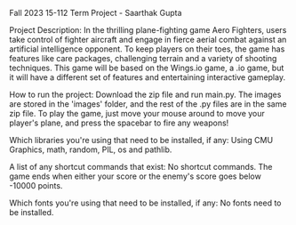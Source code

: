 Fall 2023 15-112 Term Project - Saarthak Gupta

Project Description:
In the thrilling plane-fighting game Aero Fighters, users take control of fighter aircraft and engage in fierce aerial combat against an artificial intelligence opponent. To keep players on their toes, the game has features like care packages, challenging terrain and a variety of shooting techniques. This game will be based on the Wings.io game, a .io game, but it will have a different set of features and entertaining interactive gameplay.

How to run the project:
Download the zip file and run main.py. The images are stored in the 'images' folder, and the rest of the .py files are in the same zip file.
To play the game, just move your mouse around to move your player's plane, and press the spacebar to fire any weapons!

Which libraries you're using that need to be installed, if any:
Using CMU Graphics, math, random, PIL, os and pathlib.

A list of any shortcut commands that exist:
No shortcut commands. The game ends when either your score or the enemy's score goes below -10000 points.

Which fonts you're using that need to be installed, if any:
No fonts need to be installed.
